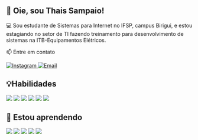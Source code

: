 ## 👋 Oie, sou Thais Sampaio!

💻 Sou estudante de Sistemas para Internet no IFSP, campus Birigui, e estou estagiando no setor de TI fazendo treinamento para desenvolvimento de sistemas na ITB-Equipamentos Elétricos.

📫 Entre em contato
<p align="left">
  <a href="https://www.instagram.com/taht.ss/" title="Instagram">
    <img src="https://img.shields.io/badge/Instagram-%23E4405F.svg?style=for-the-badge&logo=Instagram&logoColor=white&link=https://www.instagram.com/taht.ss/" alt="Instagram"/>
  </a>
  
  <a href="mailto:thais.s.sam@hotmail.com" title="Email">
    <img src="https://img.shields.io/badge/Microsoft_Outlook-0078D4?style=for-the-badge&logo=microsoft-outlook&logoColor=white&link=mailto:thais.s.sam@hotmail.com"(mailto:thais.s.sam@hotmail.com) alt="Email"/></a>
</p>

## 💡Habilidades 
<p align="left">  
  <img src="https://img.shields.io/badge/html5-%23E34F26.svg?style=for-the-badge&logo=html5&logoColor=white"/>
  <img src="https://img.shields.io/badge/CSS3-1572B6?style=for-the-badge&logo=css3&logoColor=white"/>
   <img src="https://img.shields.io/badge/figma-%23F24E1E.svg?style=for-the-badge&logo=figma&logoColor=white"/>  
  <img src="https://img.shields.io/badge/Canva-%2300C4CC.svg?style=for-the-badge&logo=Canva&logoColor=white"/>  
  <img src="https://img.shields.io/badge/Visual%20Studio%20Code-0078d7.svg?style=for-the-badge&logo=visual-studio-code&logoColor=white"/>  
  <img src="https://img.shields.io/badge/Visual%20Studio-5C2D91.svg?style=for-the-badge&logo=visual-studio&logoColor=white"/>  
</p>

## 🚀 Estou aprendendo
<p align="left">
  <img src="https://img.shields.io/badge/mysql-4479A1.svg?style=for-the-badge&logo=mysql&logoColor=white"/>  
  <img src="https://img.shields.io/badge/c%23-%23239120.svg?style=for-the-badge&logo=csharp&logoColor=white"/>
  <img src="https://img.shields.io/badge/c++-%2300599C.svg?style=for-the-badge&logo=c%2B%2B&logoColor=white"/>
  <img src="https://img.shields.io/badge/javascript-%23323330.svg?style=for-the-badge&logo=javascript&logoColor=%23F7DF1E"/>
  <img src="https://img.shields.io/badge/git-%23F05033.svg?style=for-the-badge&logo=git&logoColor=white"/>  
</p>


